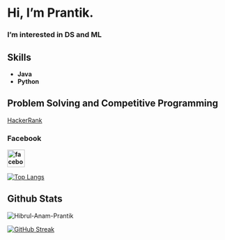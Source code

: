 # Hi, I’m Prantik.


### I’m interested in DS and ML


## Skills
- **Java**
- **Python**


## Problem Solving and Competitive Programming

[HackerRank](https://www.hackerrank.com/profile/hibrul_anam_pra1)


### Facebook
 **[<img src='https://i.pinimg.com/236x/1f/5a/be/1f5abedf431a1de761e01ad6e1be6c4f.jpg' alt='facebook' height='40'>](https://www.facebook.com/profile.php?id=100083054416847)**
  

 [![Top Langs](https://github-readme-stats.vercel.app/api/top-langs/?username=Hibrul-Anam-Prantik&theme=dark&layout=compact&align=right&width=40%)](https://github.com/Hibrul-Anam-Prantik/github-readme-stats)

 
## Github Stats

<p align="left"> <img src="https://github-readme-stats.vercel.app/api?username=Hibrul-Anam-Prantik&show_icons=true&count_private=true&theme=dark" alt="Hibrul-Anam-Prantik" />
    
[![GitHub Streak](https://streak-stats.demolab.com/?user=Hibrul-Anam-Prantik&theme=dark&card_width=466&ring=76F893&fire=76F893&currStreakLabel=76F893)](https://git.io/streak-stats)

 

 
<!---
Hibrul-Anam-Prantik/Hibrul-Anam-Prantik is a ✨ special ✨ repository because its `README.md` (this file) appears on your GitHub profile.
You can click the Preview link to take a look at your changes.
--->
